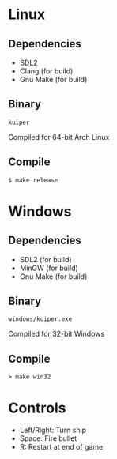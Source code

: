 Linux
=====

Dependencies
------------
* SDL2
* Clang (for build)
* Gnu Make (for build)

Binary
------
	kuiper
Compiled for 64-bit Arch Linux

Compile
-------
	$ make release

Windows
=======

Dependencies
------------
* SDL2 (for build)
* MinGW (for build)
* Gnu Make (for build)

Binary
------
	windows/kuiper.exe
Compiled for 32-bit Windows

Compile
-------
	> make win32

Controls
========
* Left/Right: Turn ship
* Space: Fire bullet
* R: Restart at end of game
